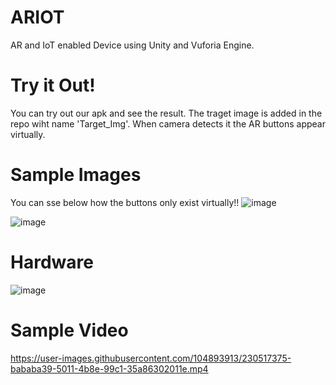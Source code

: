 # ARIOT
AR and IoT enabled Device using Unity and Vuforia Engine.

# Try it Out!
You can try out our apk and see the result.
The traget image is added in the repo wiht name 'Target_Img'. When camera detects it the AR buttons appear virtually.

# Sample Images
You can sse below how the buttons only exist virtually!!
![image](https://user-images.githubusercontent.com/104893913/230517177-f3a0da16-9696-4dd5-991a-804209032cff.png)

![image](https://user-images.githubusercontent.com/104893913/230516486-f3af6811-537c-490f-b4e7-dba1f3aeb961.png)


# Hardware
![image](https://user-images.githubusercontent.com/104893913/230517086-1922001b-7545-4232-affc-5e685944fecc.png)

# Sample Video
https://user-images.githubusercontent.com/104893913/230517375-bababa39-5011-4b8e-99c1-35a86302011e.mp4

